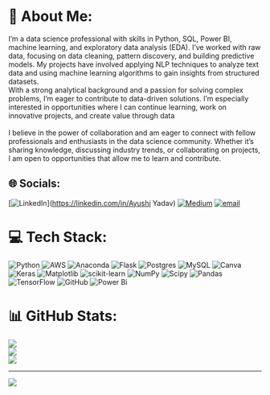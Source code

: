 # 💫 About Me:
I’m a data science professional with skills in Python, SQL, Power BI, machine learning, and exploratory data analysis (EDA). I’ve worked with raw data, focusing on data cleaning, pattern discovery, and building predictive models. My projects have involved applying NLP techniques to analyze text data and using machine learning algorithms to gain insights from structured datasets.<br>With a strong analytical background and a passion for solving complex problems, I’m eager to contribute to data-driven solutions. I’m especially interested in opportunities where I can continue learning, work on innovative projects, and create value through data<br><br>I believe in the power of collaboration and am eager to connect with fellow professionals and enthusiasts in the data science community. Whether it’s sharing knowledge, discussing industry trends, or collaborating on projects, I am open to opportunities that allow me to learn and contribute.


## 🌐 Socials:
[![LinkedIn](https://img.shields.io/badge/LinkedIn-%230077B5.svg?logo=linkedin&logoColor=white)](https://linkedin.com/in/Ayushi Yadav) [![Medium](https://img.shields.io/badge/Medium-12100E?logo=medium&logoColor=white)](https://medium.com/@Ayushiyadav) [![email](https://img.shields.io/badge/Email-D14836?logo=gmail&logoColor=white)](mailto:ayushiyadav758@gmail.com) 

# 💻 Tech Stack:
![Python](https://img.shields.io/badge/python-3670A0?style=for-the-badge&logo=python&logoColor=ffdd54) ![AWS](https://img.shields.io/badge/AWS-%23FF9900.svg?style=for-the-badge&logo=amazon-aws&logoColor=white) ![Anaconda](https://img.shields.io/badge/Anaconda-%2344A833.svg?style=for-the-badge&logo=anaconda&logoColor=white) ![Flask](https://img.shields.io/badge/flask-%23000.svg?style=for-the-badge&logo=flask&logoColor=white) ![Postgres](https://img.shields.io/badge/postgres-%23316192.svg?style=for-the-badge&logo=postgresql&logoColor=white) ![MySQL](https://img.shields.io/badge/mysql-4479A1.svg?style=for-the-badge&logo=mysql&logoColor=white) ![Canva](https://img.shields.io/badge/Canva-%2300C4CC.svg?style=for-the-badge&logo=Canva&logoColor=white) ![Keras](https://img.shields.io/badge/Keras-%23D00000.svg?style=for-the-badge&logo=Keras&logoColor=white) ![Matplotlib](https://img.shields.io/badge/Matplotlib-%23ffffff.svg?style=for-the-badge&logo=Matplotlib&logoColor=black) ![scikit-learn](https://img.shields.io/badge/scikit--learn-%23F7931E.svg?style=for-the-badge&logo=scikit-learn&logoColor=white) ![NumPy](https://img.shields.io/badge/numpy-%23013243.svg?style=for-the-badge&logo=numpy&logoColor=white) ![Scipy](https://img.shields.io/badge/SciPy-%230C55A5.svg?style=for-the-badge&logo=scipy&logoColor=%white) ![Pandas](https://img.shields.io/badge/pandas-%23150458.svg?style=for-the-badge&logo=pandas&logoColor=white) ![TensorFlow](https://img.shields.io/badge/TensorFlow-%23FF6F00.svg?style=for-the-badge&logo=TensorFlow&logoColor=white) ![GitHub](https://img.shields.io/badge/github-%23121011.svg?style=for-the-badge&logo=github&logoColor=white) ![Power Bi](https://img.shields.io/badge/power_bi-F2C811?style=for-the-badge&logo=powerbi&logoColor=black)
# 📊 GitHub Stats:
![](https://github-readme-stats.vercel.app/api?username=AyushiYadav-DS&theme=dark&hide_border=false&include_all_commits=false&count_private=false)<br/>
![](https://nirzak-streak-stats.vercel.app/?user=AyushiYadav-DS&theme=dark&hide_border=false)<br/>
![](https://github-readme-stats.vercel.app/api/top-langs/?username=AyushiYadav-DS&theme=dark&hide_border=false&include_all_commits=false&count_private=false&layout=compact)

---
[![](https://visitcount.itsvg.in/api?id=AyushiYadav-DS&icon=0&color=0)](https://visitcount.itsvg.in)

<!-- Proudly created with GPRM ( https://gprm.itsvg.in ) -->
